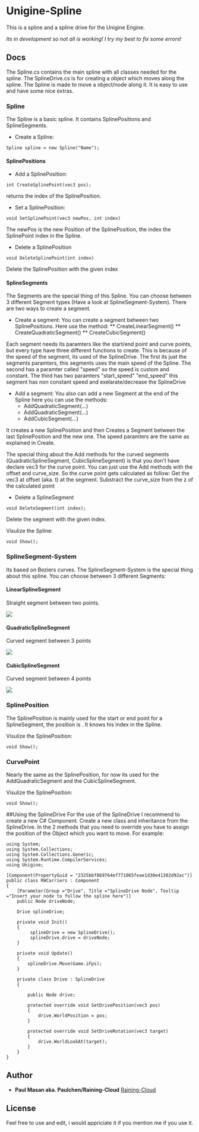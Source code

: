 # Unigine-Spline

This is a spline and a spline drive for the Unigine Engine.

*Its in development so not all is working! I try my best to fix some errors*!
## Docs

The Spline.cs contains the main spline with all classes needed for the spline. The SplineDrive.cs is for creating a object which moves along the spline.
The Spline is made to move a object/node along it. It is easy to use and have some nice extras.


### Spline

The Spline is a basic spline. It contains SplinePositions and SplineSegments.

* Create a Spline:
```
Spline spline = new Spline("Name");
```
#### SplinePositions

* Add a SplinePosition:
```
int CreateSplinePoint(vec3 pos);
```
returns the index of the SplinePosition.

* Set a SplinePosition:
```
void SetSplinePoint(vec3 newPos, int index)
```
The newPos is the new Position of the SplinePosition, the index the SplinePoint index in the Spline.

* Delete a SplinePosition
```
void DeleteSplinePoint(int index)
```
Delete the SplinePosition with the given index

#### SplineSegments
The Segments are the special thing of this Spline. 
You can choose between 3 different Segment types (Have a look at SplineSegment-System).
There are two ways to create a segment.
* Create a segment:
You can create a segment between two SplinePositions. Here use the method:
** CreateLinearSegment()
** CreateQuadraticSegment()
** CreateCubicSegment()

Each segment needs its paramters like the start/end point and curve points, but every type have three different functions to create.
This is because of the speed of the segment, its used of the SplineDrive.
The first its just the segments paramters, this segments uses the main speed of the Spline.
The second has a paramter called "speed" so the speed is custom and constant.
The third has two paramters "start_speed" "end_speed" this segment has non constant speed and exelarate/decrease the SplineDrive

* Add a segment:
You also can add a new Segment at the end of the Spline here you can use the methods:
    * AddQuadraticSegment(...)
    * AddQuadraticSegment(...)
    * AddCubicSegment(...)

It creates a new SplinePosition and then Creates a Segment between the last SplinePosition and the new one.
The speed paramters are the same as explained in Create.

The special thing about the Add methods for the curved segments (QuadraticSplineSegment, CubicSplineSegment) is that you don't have declare vec3 for the
curve point. You can just use the Add methods with the offset and curve_size. So the curve point gets calculated as follow:
Get the vec3 at offset (aka. t) at the segment. Substract the curve_size from the z of the calculated point

* Delete a SplineSegment
```
void DeleteSegment(int index);
```
Delete the segment with the given index.

Visulize the Spline:
```
void Show();
```

### SplineSegment-System

Its based on Beziers curves.
The SplineSegment-System is the special thing about this spline. You can choose between 3 different Segments:

#### LinearSplineSegment
Straight segment between two points.

![](https://github.com/Raining-Cloud/Unigine-Spline/blob/master/ReadmeImages/straight.png)

#### QuadraticSplineSegment
Curved segment between 3 points

![](https://github.com/Raining-Cloud/Unigine-Spline/blob/master/ReadmeImages/quadratic.png)

#### CubicSplineSegment
Curved segment between 4 points

![](https://github.com/Raining-Cloud/Unigine-Spline/blob/master/ReadmeImages/cubic.png)

### SplinePosition
The SplinePosition is mainly used for the start or end point for a SplineSegment, the position is .
It knows his index in the Spline.

Visulize the SplinePosition:
```
void Show();
```

### CurvePoint
Nearly the same as the SplinePosition, for now its used for the AddQuadraticSegment and the CubicSplineSegment.

Visulize the SplinePosition:
```
void Show();
```
##Using the SplineDrive
For the use of the SplineDrive I recommend to create a new C# Component.
Create a new class and inheritance from the SplineDrive. In the 2 methods that you need to override
you have to assign the position of the Object which you want to move.
For example:
```
using System;
using System.Collections;
using System.Collections.Generic;
using System.Runtime.CompilerServices;
using Unigine;

[Component(PropertyGuid = "2325bbf869764ef771065feae1d30e41302d92ac")]
public class RWCarriers : Component
{
    [Parameter(Group ="Drive", Title ="SplineDrive Node", Tooltip ="Insert your node to follow the spline here")]
    public Node driveNode;
    
    Drive splineDrive;
    
    private void Init()
    {
         splineDrive = new SplineDrive();
         splineDrive.drive = driveNode;
    }

    private void Update()
    {
        splineDrive.Move(Game.iFps);
    }

    private class Drive : SplineDrive
    {
        
        public Node drive;
        
        protected override void SetDrivePosition(vec3 pos)
        {
            drive.WorldPosition = pos;
        }

        protected override void SetDriveRotation(vec3 target)
        {
            drive.WorldLookAt(target);
        }
    }
}
```

## Author

* **Paul Masan aka. Paulchen/Raining-Cloud**  [Raining-Cloud](https://github.com/Raining-Cloud)

## License

Feel free to use and edit, i would appriciate it if you mention me if you use it.
